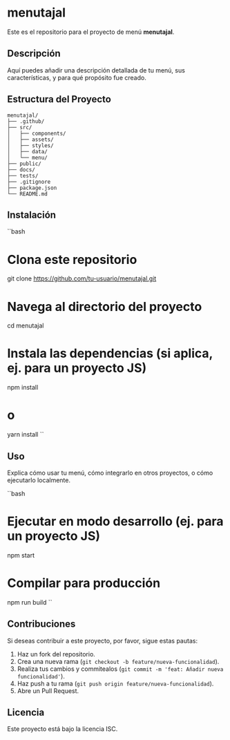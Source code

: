 # menutajal

Este es el repositorio para el proyecto de menú **menutajal**.

## Descripción

Aquí puedes añadir una descripción detallada de tu menú, sus características, y para qué propósito fue creado.

## Estructura del Proyecto

```
menutajal/
├── .github/
├── src/
│   ├── components/
│   ├── assets/
│   ├── styles/
│   ├── data/
│   └── menu/
├── public/
├── docs/
├── tests/
├── .gitignore
├── package.json
└── README.md
```

## Instalación

``bash
# Clona este repositorio
git clone https://github.com/tu-usuario/menutajal.git

# Navega al directorio del proyecto
cd menutajal

# Instala las dependencias (si aplica, ej. para un proyecto JS)
npm install
# o
yarn install
``

## Uso

Explica cómo usar tu menú, cómo integrarlo en otros proyectos, o cómo ejecutarlo localmente.

``bash
# Ejecutar en modo desarrollo (ej. para un proyecto JS)
npm start

# Compilar para producción
npm run build
``

## Contribuciones

Si deseas contribuir a este proyecto, por favor, sigue estas pautas:
1. Haz un fork del repositorio.
2. Crea una nueva rama (`git checkout -b feature/nueva-funcionalidad`).
3. Realiza tus cambios y commitealos (`git commit -m 'feat: Añadir nueva funcionalidad'`).
4. Haz push a tu rama (`git push origin feature/nueva-funcionalidad`).
5. Abre un Pull Request.

## Licencia

Este proyecto está bajo la licencia ISC.
